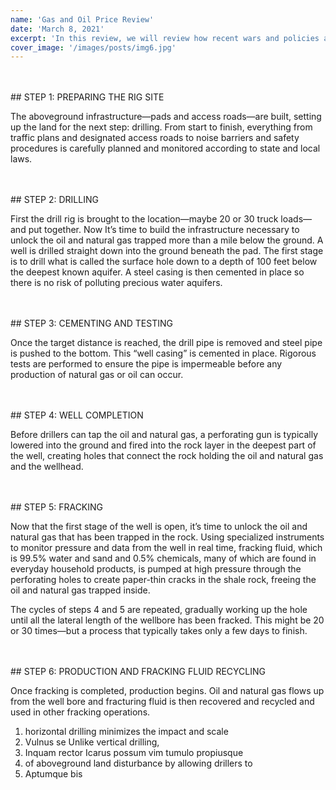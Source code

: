 ```yaml
---
name: 'Gas and Oil Price Review'
date: 'March 8, 2021'
excerpt: 'In this review, we will review how recent wars and policies affect the price.'
cover_image: '/images/posts/img6.jpg'
---
```


<br></br>## STEP 1: PREPARING THE RIG SITE

The aboveground infrastructure—pads and access roads—are built, setting up the land for the next step: drilling. From start to finish, everything from traffic plans and designated access roads to noise barriers and safety procedures is carefully planned and monitored according to state and local laws.

<br></br>## STEP 2: DRILLING

First the drill rig is brought to the location—maybe 20 or 30 truck loads—and put together. Now It’s time to build the infrastructure necessary to unlock the oil and natural gas trapped more than a mile below the ground. A well is drilled straight down into the ground beneath the pad. The first stage is to drill what is called the surface hole down to a depth of 100 feet below the deepest known aquifer. A steel casing is then cemented in place so there is no risk of polluting precious water aquifers.

<br></br>## STEP 3: CEMENTING AND TESTING

Once the target distance is reached, the drill pipe is removed and steel pipe is pushed to the bottom. This “well casing” is cemented in place. Rigorous tests are performed to ensure the pipe is impermeable before any production of natural gas or oil can occur.

<br></br>## STEP 4: WELL COMPLETION

Before drillers can tap the oil and natural gas, a perforating gun is typically lowered into the ground and fired into the rock layer in the deepest part of the well, creating holes that connect the rock holding the oil and natural gas and the wellhead.

<br></br>## STEP 5: FRACKING

Now that the first stage of the well is open, it’s time to unlock the oil and natural gas that has been trapped in the rock. Using specialized instruments to monitor pressure and data from the well in real time, fracking fluid, which is 99.5% water and sand and 0.5% chemicals, many of which are found in everyday household products, is pumped at high pressure through the perforating holes to create paper-thin cracks in the shale rock, freeing the oil and natural gas trapped inside.

The cycles of steps 4 and 5 are repeated, gradually working up the hole until all the lateral length of the wellbore has been fracked. This might be 20 or 30 times—but a process that typically takes only a few days to finish.

<br></br>## STEP 6: PRODUCTION AND FRACKING FLUID RECYCLING

Once fracking is completed, production begins. Oil and natural gas flows up from the well bore and fracturing fluid is then recovered and recycled and used in other fracking operations.

1. horizontal drilling minimizes the impact and scale
2. Vulnus se Unlike vertical drilling,
3. Inquam rector Icarus possum vim tumulo propiusque
4. of aboveground land disturbance by allowing drillers to
5. Aptumque bis
